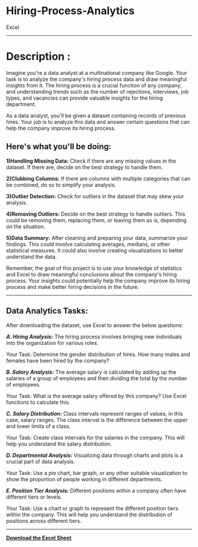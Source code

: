# Hiring-Process-Analytics
Excel


_______________________________________________________________________________________________________________________________________________________________________________________

# Description :

Imagine you're a data analyst at a multinational company like Google. Your task is to analyze the company's hiring process data and draw meaningful insights from it. The hiring process is a crucial function of any company, and understanding trends such as the number of rejections, interviews, job types, and vacancies can provide valuable insights for the hiring department.

As a data analyst, you'll be given a dataset containing records of previous hires. Your job is to analyze this data and answer certain questions that can help the company improve its hiring process.

## Here's what you'll be doing:

**1)Handling Missing Data:** Check if there are any missing values in the dataset. If there are, decide on the best strategy to handle them.

**2)Clubbing Columns:** If there are columns with multiple categories that can be combined, do so to simplify your analysis.

**3)Outlier Detection:** Check for outliers in the dataset that may skew your analysis.

**4)Removing Outliers:** Decide on the best strategy to handle outliers. This could be removing them, replacing them, or leaving them as is, depending on the situation.

**5)Data Summary:** After cleaning and preparing your data, summarize your findings. This could involve calculating averages, medians, or other statistical measures. It could also involve creating visualizations to better understand the data.

Remember, the goal of this project is to use your knowledge of statistics and Excel to draw meaningful conclusions about the company's hiring process. Your insights could potentially help the company improve its hiring process and make better hiring decisions in the future.


---------------------------------------------------------------------------------------------------------------------------------------------------------------------------------------

## Data Analytics Tasks:

After downloading the dataset, use Excel to answer the below questions:


**_A. Hiring Analysis:_** The hiring process involves bringing new individuals into the organization for various roles.

Your Task: Determine the gender distribution of hires. How many males and females have been hired by the company?

_**B. Salary Analysis:**_ The average salary is calculated by adding up the salaries of a group of employees and then dividing the total by the number of employees.

Your Task: What is the average salary offered by this company? Use Excel functions to calculate this.

_**C. Salary Distribution:**_ Class intervals represent ranges of values, in this case, salary ranges. The class interval is the difference between the upper and lower limits of a class.

Your Task: Create class intervals for the salaries in the company. This will help you understand the salary distribution.

_**D. Departmental Analysis:**_ Visualizing data through charts and plots is a crucial part of data analysis.

Your Task: Use a pie chart, bar graph, or any other suitable visualization to show the proportion of people working in different departments.

_**E. Position Tier Analysis:**_ Different positions within a company often have different tiers or levels.

Your Task: Use a chart or graph to represent the different position tiers within the company. This will help you understand the distribution of positions across different tiers.




_________________________________________________________________________________________________________________________________________________________________________________________

**[Download the Excel Sheet](https://github.com/smit012/Hiring-Process-Analytics/blob/main/EDA-Statistics.xlsx)**

